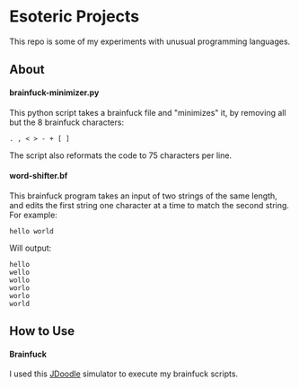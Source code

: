 # Esoteric Projects
This repo is some of my experiments with unusual programming languages.

## About
#### brainfuck-minimizer.py
This python script takes a brainfuck file and "minimizes" it, by removing all but the 8 brainfuck characters:
```
. , < > - + [ ]
```
The script also reformats the code to 75 characters per line.

#### word-shifter.bf
This brainfuck program takes an input of two strings of the same length, and edits the first string one character at a time to match the second string.
For example:
```
hello world
```
Will output:
```
hello
wello
wollo
worlo
worlo
world
```

## How to Use
#### Brainfuck
I used this <a href="https://www.jdoodle.com/execute-brainfuck-online">JDoodle</a> simulator to execute my brainfuck scripts.

